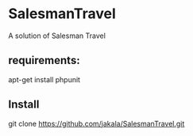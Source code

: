 # SalesmanTravel
A solution of Salesman Travel
## requirements:
apt-get install phpunit
## Install
git clone https://github.com/jakala/SalesmanTravel.git



